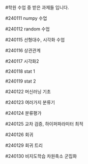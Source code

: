 #학원 수업 중 받은 과제들 입니다.

#240111 numpy 수업

#240112 random 수업

#240115 선형대수, 시각화 수업

#240116 상관관계

#240117 시각화2

#240118 stat 1

#240119 stat 2

#240122 머신러닝 기초

#240123 여러가지 분류기

#240124 분류평가

#240125 교차 검증, 하이퍼파라미터 최적

#240126 회귀

#240129 회귀 트리

#240130 비지도학습 차원축소 군집화